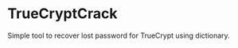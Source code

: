 TrueCryptCrack
==============

Simple tool to recover lost password for TrueCrypt using dictionary.

